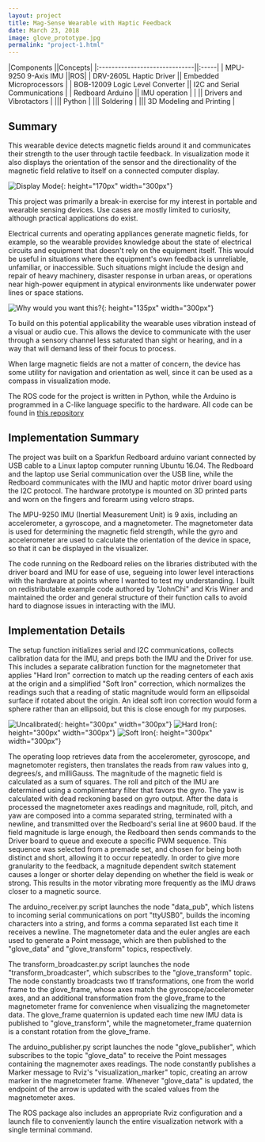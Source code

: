 ```yaml
---
layout: project
title: Mag-Sense Wearable with Haptic Feedback
date: March 23, 2018
image: glove_prototype.jpg
permalink: "project-1.html"
---
```



|Components                     ||Concepts|
|:------------------------------||:-----|
|    MPU-9250 9-Axis IMU     ||ROS|
|    DRV-2605L Haptic Driver  ||    Embedded Microprocessors  |
|    BOB-12009 Logic Level Converter      ||    I2C and Serial Communications  |
|    Redboard Arduino       ||    IMU operation  |
|                               ||    Drivers and Vibrotactors  |
|||    Python  |
||| Soldering  |
|||  3D Modeling and Printing  |




## Summary

This wearable device detects magnetic fields around it and communicates their strength to the user through tactile feedback. In visualization mode it also displays the orientation of the sensor and the directionality of the magnetic field relative to itself on a connected computer display.  

![Display Mode](../public/images/visualization.png){: height="170px" width="300px"}

This project was primarily a break-in exercise for my interest in portable and wearable sensing devices. Use cases are mostly limited to curiosity, although practical applications do exist.  

Electrical currents and operating appliances generate magnetic fields, for example, so the wearable provides knowledge about the state of electrical circuits and equipment that doesn't rely on the equipment itself. This would be useful in situations where the equipment's own feedback is unreliable, unfamiliar, or inaccessible. Such situations might include the design and repair of heavy machinery, disaster response in urban areas, or operations near high-power equipment in atypical environments like underwater power lines or space stations.  

![Why would you want this?](../public/images/transformer.jpg){: height="135px" width="300px"}

To build on this potential applicability the wearable uses vibration instead of a visual or audio cue. This allows the device to communicate with the user through a sensory channel less saturated than sight or hearing, and in a way that will demand less of their focus to process.

When large magnetic fields are not a matter of concern, the device has some utility for navigation and orientation as well, since it can be used as a compass in visualization mode.  


The ROS code for the project is written in Python, while the Arduino is programmed in a C-like language specific to the hardware. All code can be found in [this repository](https://github.com/idtx314/rosglove)


## Implementation Summary
The project was built on a Sparkfun Redboard arduino variant connected by USB cable to a Linux laptop computer running Ubuntu 16.04. The Redboard and the laptop use Serial communication over the USB line, while the Redboard communicates with the IMU and haptic motor driver board using the I2C protocol. The hardware prototype is mounted on 3D printed parts and worn on the fingers and forearm using velcro straps.

The MPU-9250 IMU (Inertial Measurement Unit) is 9 axis, including an accelerometer, a gyroscope, and a magnetometer. The magnetometer data is used for determining the magnetic field strength, while the gyro and accelerometer are used to calculate the orientation of the device in space, so that it can be displayed in the visualizer.

The code running on the Redboard relies on the libraries distributed with the driver board and IMU for ease of use, segueing into lower level interactions with the hardware at points where I wanted to test my understanding. I built on redistributable example code authored by "JohnChi" and Kris Winer and maintained the order and general structure of their function calls to avoid hard to diagnose issues in interacting with the IMU.

## Implementation Details
The setup function initializes serial and I2C communications, collects calibration data for the IMU, and preps both the IMU and the Driver for use. This includes a separate calibration function for the magnetometer that applies "Hard Iron" correction to match up the reading centers of each axis at the origin and a simplified "Soft Iron" correction, which normalizes the readings such that a reading of static magnitude would form an ellipsoidal surface if rotated about the origin. An ideal soft iron correction would form a sphere rather than an ellipsoid, but this is close enough for my purposes.

![Uncalibrated](../public/images/Calibration.jpg){: height="300px" width="300px"} ![Hard Iron](../public/images/Calibration2.png){: height="300px" width="300px"} ![Soft Iron](../public/images/Calibration3.png){: height="300px" width="300px"}  

The operating loop retrieves data from the accelerometer, gyroscope, and magnetomoter registers, then translates the reads from raw values into g, degrees/s, and milliGauss. The magnitude of the magnetic field is calculated as a sum of squares. The roll and pitch of the IMU are determined using a complimentary filter that favors the gyro. The yaw is calculated with dead reckoning based on gyro output.
After the data is processed the magnetometer axes readings and magnitude, roll, pitch, and yaw are composed into a comma separated string, terminated with a newline, and transmitted over the Redboard's serial line at 9600 baud. If the field magnitude is large enough, the Redboard then sends commands to the Driver board to queue and execute a specific PWM sequence. This sequence was selected from a premade set, and chosen for being both distinct and short, allowing it to occur repeatedly. In order to give more granularity to the feedback, a magnitude dependent switch statement causes a longer or shorter delay depending on whether the field is weak or strong. This results in the motor vibrating more frequently as the IMU draws closer to a magnetic source.

The arduino_receiver.py script launches the node "data_pub", which listens to incoming serial communications on port "ttyUSB0", builds the incoming characters into a string, and forms a comma separated list each time it receives a newline. The magnetometer data and the euler angles are each used to generate a Point message, which are then published to the "glove_data" and "glove_transform" topics, respectively.

The transform_broadcaster.py script launches the node "transform_broadcaster", which subscribes to the "glove_transform" topic. The node constantly broadcasts two tf transformations, one from the world frame to the glove_frame, whose axes match the gyroscope/accelerometer axes, and an additional transformation from the glove_frame to the magnetometer frame for convenience when visualizing the magnetometer data. The glove_frame quaternion is updated each time new IMU data is published to "glove_transform", while the magnetometer_frame quaternion is a constant rotation from the glove_frame.

The arduino_publisher.py script launches the node "glove_publisher", which subscribes to the topic "glove_data" to receive the Point messages containing the magnemoter axes readings. The node constantly publishes a Marker message to Rviz's "visualization_marker" topic, creating an arrow marker in the magnetometer frame. Whenever "glove_data" is updated, the endpoint of the arrow is updated with the scaled values from the magnetometer axes.


The ROS package also includes an appropriate Rviz configuration and a launch file to conveniently launch the entire visualization network with a single terminal command.
